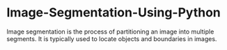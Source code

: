 # Image-Segmentation-Using-Python
Image segmentation is the process of partitioning an image into multiple segments. It is typically used to locate objects and boundaries in images.
